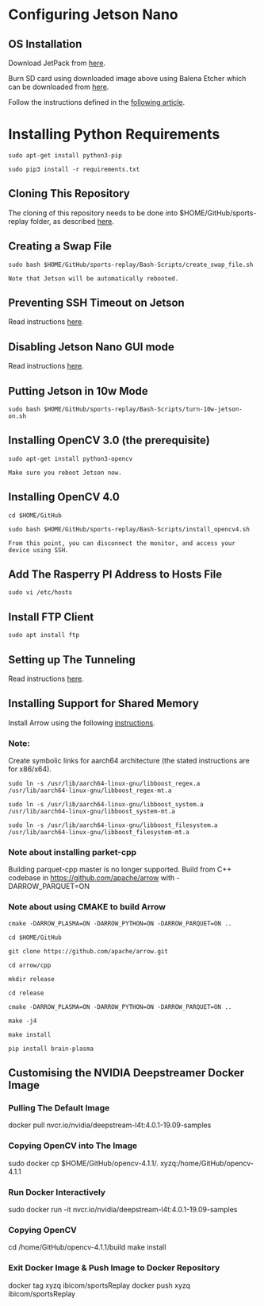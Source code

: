 # Configuring Jetson Nano

## OS Installation
Download JetPack from [here](https://developer.nvidia.com/embedded/jetpack).

Burn SD card using downloaded image above using Balena Etcher which can be downloaded from [here](https://www.balena.io/etcher).

Follow the instructions defined in the [following article](https://developer.nvidia.com/embedded/learn/get-started-jetson-nano-devkit#write).

# Installing Python Requirements
`sudo apt-get install python3-pip`

`sudo pip3 install -r requirements.txt`

## Cloning This Repository
The cloning of this repository needs to be done into $HOME/GitHub/sports-replay folder, as described [here](../README.md).
 
## Creating a Swap File
`sudo bash $HOME/GitHub/sports-replay/Bash-Scripts/create_swap_file.sh`

    Note that Jetson will be automatically rebooted.

## Preventing SSH Timeout on Jetson
Read instructions [here](COMMON.md).

## Disabling Jetson Nano GUI mode
Read instructions [here](COMMON.md).

## Putting Jetson in 10w Mode
`sudo bash $HOME/GitHub/sports-replay/Bash-Scripts/turn-10w-jetson-on.sh`

## Installing OpenCV 3.0 (the prerequisite)
`sudo apt-get install python3-opencv`
    
    Make sure you reboot Jetson now.
    
## Installing OpenCV 4.0
`cd $HOME/GitHub`

`sudo bash $HOME/GitHub/sports-replay/Bash-Scripts/install_opencv4.sh`

    From this point, you can disconnect the monitor, and access your device using SSH.

## Add The Rasperry PI Address to Hosts File
`sudo vi /etc/hosts`

## Install FTP Client
`sudo apt install ftp`

## Setting up The Tunneling
Read instructions [here](COMMON.md).

## Installing Support for Shared Memory
Install Arrow using the following [instructions](https://tutorials.technology/tutorials/21-how-to-compile-and-install-arrow-from-source-code.html).

### Note:
Create symbolic links for aarch64 architecture (the stated instructions are for x86/x64).

`sudo ln -s /usr/lib/aarch64-linux-gnu/libboost_regex.a /usr/lib/aarch64-linux-gnu/libboost_regex-mt.a`

`sudo ln -s /usr/lib/aarch64-linux-gnu/libboost_system.a /usr/lib/aarch64-linux-gnu/libboost_system-mt.a`

`sudo ln -s /usr/lib/aarch64-linux-gnu/libboost_filesystem.a /usr/lib/aarch64-linux-gnu/libboost_filesystem-mt.a`


### Note about installing parket-cpp

Building parquet-cpp master is no longer supported.  Build from C++
  codebase in https://github.com/apache/arrow with -DARROW_PARQUET=ON
  

### Note about using CMAKE to build Arrow

`cmake -DARROW_PLASMA=ON -DARROW_PYTHON=ON -DARROW_PARQUET=ON ..`

`cd $HOME/GitHub`

`git clone https://github.com/apache/arrow.git`

`cd arrow/cpp`

`mkdir release`

`cd release`

`cmake -DARROW_PLASMA=ON -DARROW_PYTHON=ON -DARROW_PARQUET=ON ..`

`make -j4`

`make install`

`pip install brain-plasma`


## Customising the NVIDIA Deepstreamer Docker Image

### Pulling The Default Image
docker pull nvcr.io/nvidia/deepstream-l4t:4.0.1-19.09-samples

### Copying OpenCV into The Image
sudo docker cp $HOME/GitHub/opencv-4.1.1/. xyzq:/home/GitHub/opencv-4.1.1

### Run Docker Interactively
sudo docker run -it nvcr.io/nvidia/deepstream-l4t:4.0.1-19.09-samples

### Copying OpenCV
cd /home/GitHub/opencv-4.1.1/build
make install

### Exit Docker Image & Push Image to Docker Repository
docker tag xyzq ibicom/sportsReplay
docker push  xyzq ibicom/sportsReplay